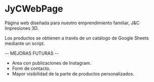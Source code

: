 # JyCWebPage

Página web diseñada para nuestro emprendimiento familiar, J&C Impresiones 3D.

Los productos se obtienen a través de un catálogo de Google Sheets mediante un script.

-- MEJORAS FUTURAS --
* Area con publicaciones de Instagram.
* Form de contacto.
* Mayor visibilidad de la parte de productos personalizados.